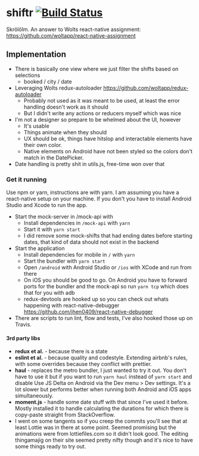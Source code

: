 # shiftr [![Build Status](https://travis-ci.org/Muhonne/shiftr.svg?branch=master)](https://travis-ci.org/Muhonne/shiftr)
Skrölölm.
An answer to Wolts react-native assignment: https://github.com/woltapp/react-native-assignment

## Implementation
* There is basically one view where we just filter the shifts based on selections
    * booked / city / date
* Leveraging Wolts redux-autoloader https://github.com/woltapp/redux-autoloader
   * Probably not used as it was meant to be used, at least the error handling doesn't work as it should
   * But I didn't write any actions or reducers myself which was nice
* I'm not a designer so prepare to be whelmed about the UI, however
    * It's usable
    * Things animate when they should
    * UX should be ok, things have hitslop and interactable elements have their own color.
    * Native elements on Android have not been styled so the colors don't match in the DatePicker.
* Date handling is pretty shit in utils.js, free-time won over that

### Get it running
Use npm or yarn, instructions are with yarn. I am assuming you have a react-native setup on your machine. If you don't you have to install Android Studio and Xcode to run the app.
* Start the mock-server in /mock-api with 
    * Install dependencies in `/mock-api` with `yarn`
    * Start it with `yarn start`
    * I did remove some mock-shifts that had ending dates before starting dates, that kind of data should not exist in the backend
* Start the application
    * Install dependencies for mobile in `/` with `yarn`
    * Start the bundler with `yarn start`
    * Open `/android` with Android Studio or `/ios` with XCode and run from there
    * On iOS you should be good to go. On Android you have to forward ports for the bundler and the mock-api so run `yarn tcp` which does that for you with adb
    * redux-devtools are hooked up so you can check out whats happening with react-native-debugger https://github.com/jhen0409/react-native-debugger
* There are scripts to run lint, flow and tests, I've also hooked those up on Travis.

#### 3rd party libs
* __redux et al.__ - because there is a state
* __eslint et al.__ - because quality and codestyle. Extending airbnb's rules, with some overrides because they conflict with prettier.
* __haul__ - replaces the metro bundler, I just wanted to try it out. You don't have to use it but if you want to run `yarn haul` instead of `yarn start` and disable Use JS Delta on Android via the Dev menu > Dev settings. It's a lot slower but performs better when running both Android and iOS apps simultaneously.
* __moment.js__ - handle some date stuff with that since I've used it before. Mostly installed it to handle calculating the durations for which there is copy-paste straight from StackOverflow.
* I went on some tangents so if you creep the commits you'll see that at least Lottie was in there at some point. Seemed promising but the animations were from lottiefiles.com so it didn't look good. The editing thingamajig on their site seemed pretty nifty though and it's nice to have some things ready to try out.



